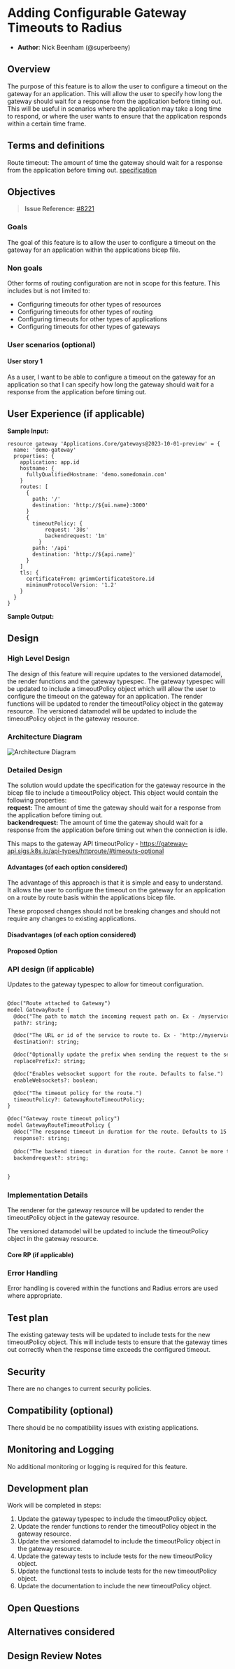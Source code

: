 # Adding Configurable Gateway Timeouts to Radius

* **Author**: Nick Beenham (@superbeeny)

## Overview

<!--
Provide a succinct high-level description of the component or feature and 
where/how it fits in the big picture. The overview should be one to three 
paragraphs long and should be understandable by someone outside the Radius
team. Do not provide the design details in this, section - there is a
dedicated section for that later in the document.
-->
The purpose of this feature is to allow the user to configure a timeout on the gateway for an application. This will allow the user to specify how long the gateway should wait for a response from the application before timing out. This will be useful in scenarios where the application may take a long time to respond, or where the user wants to ensure that the application responds within a certain time frame.

## Terms and definitions

<!--
Include any terms, definitions, or acronyms that are used in
this design document to assist the reader. They may or may not
be part of the user-facing experience once implemented, and can
be specific to this design context.
-->
Route timeout: The amount of time the gateway should wait for a response from the application before timing out.
[specification](https://www.envoyproxy.io/docs/envoy/v1.14.2/api-v2/api/v2/route/route_components.proto#envoy-api-field-route-routeaction-timeout)

## Objectives

<!--
Describe goals/non-goals and user-scenario of this feature to understand
the end-user goals.
* If the feature shares the same objectives of the existing design, link
  to the existing doc and section rather than repeat the same context.
* If the feature has a scenario, UX, or other product feature design doc,
  link it here and summarize the important parts.
-->

> **Issue Reference:** [#8221](https://github.com/radius-project/radius/issues/8221)

### Goals

<!--
Describe goals to define why we are doing this work, how we will make
priority decisions, and how we will determine success.
-->
The goal of this feature is to allow the user to configure a timeout on the gateway for an application within the applications bicep file.

### Non goals
Other forms of routing configuration are not in scope for this feature. This includes but is not limited to:
* Configuring timeouts for other types of resources
* Configuring timeouts for other types of routing
* Configuring timeouts for other types of applications
* Configuring timeouts for other types of gateways

### User scenarios (optional)

<!--
Describe the user scenarios for this design. Ensure that you define the
roles and personas in these user scenarios when it requires API design.
If you have an existing issue that describes the user scenarios, please
link to that issue instead.
-->

#### User story 1
As a user, I want to be able to configure a timeout on the gateway for an application so that I can specify how long the gateway should wait for a response from the application before timing out.


## User Experience (if applicable)
<!--
If the change impacts the user experience, provide expected interaction 
flow we aim to achieve through this proposal.

When users interact with Radius through the CLI, include sample 
input commands and their corresponding output. Include a bicep/helm code 
sample, if this proposal involves updates to that experience.
-->

**Sample Input:**
<!--
Provide a sample CLI command input and/or bicep/helm code.
-->
```bicep
resource gateway 'Applications.Core/gateways@2023-10-01-preview' = {
  name: 'demo-gateway'
  properties: {
    application: app.id
    hostname: {
      fullyQualifiedHostname: 'demo.somedomain.com'
    }
    routes: [
      {
        path: '/'
        destination: 'http://${ui.name}:3000'
      }
      {
        timeoutPolicy: {
            request: '30s'
            backendrequest: '1m'
          }
        path: '/api'
        destination: 'http://${api.name}'
      }
    ]
    tls: {
      certificateFrom: grimmCertificateStore.id
      minimumProtocolVersion: '1.2'
    }
  }
}
```

**Sample Output:**
<!--
Provide a sample output for the inputs provided above.
-->



## Design

### High Level Design
<!--
High level overview of the data flow and key components.

Provide a high-level description, using diagrams as appropriate, and top-level
explanations to convey the architectural/design overview. Don’t go into a lot
of details yet but provide enough information about the relationship between
these components and other components. Call out or highlight new components
that are not part of this feature (dependencies). This diagram generally
treats the components as black boxes. Provide a pointer to a more detailed
design document, if one exists. 
-->

The design of this feature will require updates to the versioned datamodel, the render functions and the gateway typespec. The gateway typespec will be updated to include a timeoutPolicy object which will allow the user to configure the timeout on the gateway for an application. The render functions will be updated to render the timeoutPolicy object in the gateway resource. The versioned datamodel will be updated to include the timeoutPolicy object in the gateway resource.

### Architecture Diagram
<!--
Provide a diagram of the system architecture, illustrating how different
components interact with each other in the context of this proposal.

Include separate high level architecture diagram and component specific diagrams, wherever appropriate.
-->
![Architecture Diagram](./2025-01-gateway-timeouts/radius-timeout-arch.png)

### Detailed Design

<!--
This section should be detailed and thorough enough that another developer
could implement your design and provide enough detail to get a high confidence
estimate of the cost to implement the feature but isn’t as detailed as the 
code. Be sure to also consider testability in your design.

For each change, give each "change" in the proposal its own section and
describe it in enough detail that someone else could implement it. Cover
ALL of the important decisions like names. Your goal is to get an agreement
to proceed with coding and PRs.

If there are alternatives you are considering please include that in the open
questions section. If the product has a layered architecture, it's good to
align these sections with the product's layers. This will help readers use
their current understanding to understand your ideas.

Discuss the rationale behind architectural choices and alternative options 
considered during the design process.
-->

The solution would update the specification for the gateway resource in the bicep file to include a timeoutPolicy object. This object would contain the following properties:  
  **request:** The amount of time the gateway should wait for a response from the application before timing out.  
  **backendrequest:** The amount of time the gateway should wait for a response from the application before timing out when the connection is idle.

This maps to the gateway API timeoutPolicy - https://gateway-api.sigs.k8s.io/api-types/httproute/#timeouts-optional

#### Advantages (of each option considered)
<!--
Describe what's good about this plan relative to other options. 
Provides better user experience? Does it feel easy to implement? 
Provides flexibility for future work?
-->
The advantage of this approach is that it is simple and easy to understand. It allows the user to configure the timeout on the gateway for an application on a route by route basis within the applications bicep file.

These proposed changes should not be breaking changes and should not require any changes to existing applications.

#### Disadvantages (of each option considered)
<!--
Describe what's not ideal about this plan. Does it lock us into a 
particular design for future changes or is it flexible if we were to 
pivot in the future. This is a good place to cover risks.
-->

#### Proposed Option
<!--
Describe the recommended option and provide reasoning behind it.
-->

### API design (if applicable)

<!--
Include if applicable – any design that changes our public REST API, CLI
arguments/commands, or Go APIs for shared components should provide this
section. Write N/A here if not applicable.
- Describe the REST APIs in detail for new resource types or updates to
  existing resource types. E.g. API Path and Sample request and response.
- Describe new commands in the CLI or changes to existing CLI commands.
- Describe the new or modified Go APIs for any shared components.
-->
Updates to the gateway typespec to allow for timeout configuration.
```diff

@doc("Route attached to Gateway")
model GatewayRoute {
  @doc("The path to match the incoming request path on. Ex - /myservice.")
  path?: string;

  @doc("The URL or id of the service to route to. Ex - 'http://myservice'.")
  destination?: string;

  @doc("Optionally update the prefix when sending the request to the service. Ex - replacePrefix: '/' and path: '/myservice' will transform '/myservice/myroute' to '/myroute'")
  replacePrefix?: string;

  @doc("Enables websocket support for the route. Defaults to false.")
  enableWebsockets?: boolean;

  @doc("The timeout policy for the route.")
  timeoutPolicy?: GatewayRouteTimeoutPolicy;
}

@doc("Gateway route timeout policy")
model GatewayRouteTimeoutPolicy {
  @doc("The response timeout in duration for the route. Defaults to 15 seconds.")
  response?: string;
  
  @doc("The backend timeout in duration for the route. Cannot be more than the request timeout")
  backendrequest?: string;

  
}
```

### Implementation Details
<!--
High level description of updates to each component. Provide information on 
the specific sub-components that will be updated, for example, controller, processor, renderer,
recipe engine, driver, to name a few.
-->
The renderer for the gateway resource will be updated to render the timeoutPolicy object in the gateway resource. 

The versioned datamodel will be updated to include the timeoutPolicy object in the gateway resource.


#### Core RP (if applicable)

### Error Handling
<!--
Describe the error scenarios that may occur and the corresponding recovery/error handling and user experience.
-->
Error handling is covered within the functions and Radius errors are used where appropriate.

## Test plan

<!--
Include the test plan to validate the features including the areas that
need functional tests.

Describe any functionality that will create new testing challenges:
- New dependencies
- External assets that tests need to access
- Features that do I/O or change OS state and are thus hard to unit test
-->
The existing gateway tests will be updated to include tests for the new timeoutPolicy object. This will include tests to ensure that the gateway times out correctly when the response time exceeds the configured timeout.

## Security

<!--
Describe any changes to the existing security model of Radius or security 
challenges of the features. For each challenge describe the security threat 
and its mitigation with this design. 

Examples include:
- Authentication 
- Storing secrets and credentials
- Using cryptography

If this feature has no new challenges or changes to the security model
then describe how the feature will use existing security features of Radius.
-->
There are no changes to current security policies.

## Compatibility (optional)

<!--
Describe potential compatibility issues with other components, such as
incompatibility with older CLIs, and include any breaking changes to
behaviors or APIs.
-->
There should be no compatibility issues with existing applications.

## Monitoring and Logging

<!--
Include the list of instrumentation such as metric, log, and trace to 
diagnose this new feature. It also describes how to troubleshoot this feature
with the instrumentation. 
-->
No additional monitoring or logging is required for this feature.

## Development plan

<!--
Describe how you will deliver your features. This includes aligning work items
to features, scenarios, or requirements, defining what deliverable will be
checked in at each point in the product and estimating the cost of each work
item. Don’t forget to include the Unit Test and functional test in your
estimates.
-->
Work will be completed in steps:
1. Update the gateway typespec to include the timeoutPolicy object.
2. Update the render functions to render the timeoutPolicy object in the gateway resource.
3. Update the versioned datamodel to include the timeoutPolicy object in the gateway resource.
4. Update the gateway tests to include tests for the new timeoutPolicy object.
5. Update the functional tests to include tests for the new timeoutPolicy object.
6. Update the documentation to include the new timeoutPolicy object.

## Open Questions

<!--
Describe (Q&A format) the important unknowns or things you're not sure about. 
Use the discussion to answer these with experts after people digest the 
overall design.
-->

## Alternatives considered

<!--
Describe the alternative designs that were considered or should be considered.
Give a justification for why alternative approaches should be rejected if
possible. 
-->

## Design Review Notes

<!--
Update this section with the decisions made during the design review meeting. This should be updated before the design is merged.
-->